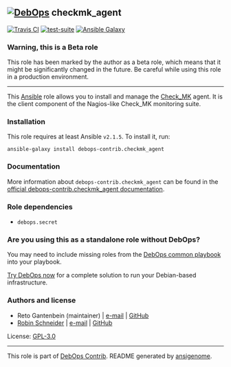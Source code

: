 ## [![DebOps](https://debops.org/images/debops-small.png)](https://debops.org) checkmk_agent

<!-- This file was generated by Ansigenome. Do not edit this file directly but
     instead have a look at the files in the ./meta/ directory. -->

[![Travis CI](https://img.shields.io/travis/debops-contrib/ansible-checkmk_agent.svg?style=flat)](https://travis-ci.org/debops-contrib/ansible-checkmk_agent)
[![test-suite](https://img.shields.io/badge/test--suite-ansible--checkmk__agent-blue.svg?style=flat)](https://github.com/debops/test-suite/tree/master/ansible-checkmk_agent/)
[![Ansible Galaxy](https://img.shields.io/badge/galaxy-debops--contrib.checkmk_agent-660198.svg?style=flat)](https://galaxy.ansible.com/debops-contrib/checkmk_agent)


### Warning, this is a Beta role

This role has been marked by the author as a beta role, which means that it
might be significantly changed in the future. Be careful while using this role
in a production environment.

***

This [Ansible](https://www.ansible.com/) role allows you to install and manage
the [Check_MK](https://mathias-kettner.com/check_mk.html) agent. It is the
client component of the Nagios-like Check_MK monitoring suite.

### Installation

This role requires at least Ansible `v2.1.5`. To install it, run:

```Shell
ansible-galaxy install debops-contrib.checkmk_agent
```

### Documentation

<!-- FIXME: Change to the canonical URL when it has been setup. https://github.com/debops/docs/issues/111 -->
More information about `debops-contrib.checkmk_agent` can be found in the
[official debops-contrib.checkmk_agent documentation](https://debops-contrib.readthedocs.io/en/latest/ansible/roles/ansible-checkmk_agent/docs/).


### Role dependencies

- `debops.secret`

### Are you using this as a standalone role without DebOps?

You may need to include missing roles from the [DebOps common
playbook](https://github.com/debops/debops-playbooks/blob/master/playbooks/common.yml)
into your playbook.

[Try DebOps now](https://debops.org/) for a complete solution to run your Debian-based infrastructure.





### Authors and license

- Reto Gantenbein (maintainer) | [e-mail](mailto:reto.gantenbein@linuxmonk.ch) | [GitHub](https://github.com/ganto)
- [Robin Schneider](https://docs.debops.org/en/latest/debops-keyring/docs/entities.html#debops-keyring-entity-ypid) | [e-mail](mailto:ypid@riseup.net) | [GitHub](https://github.com/ypid)

License: [GPL-3.0](https://tldrlegal.com/license/gnu-general-public-license-v3-%28gpl-3%29)

***

This role is part of [DebOps Contrib](https://github.com/debops-contrib/debops-contrib). README generated by [ansigenome](https://github.com/nickjj/ansigenome/).
<!-- Ansigenome sources: https://github.com/ypid/ypid-ansible-common/tree/master/template_READMEs/debops-contrib -->
